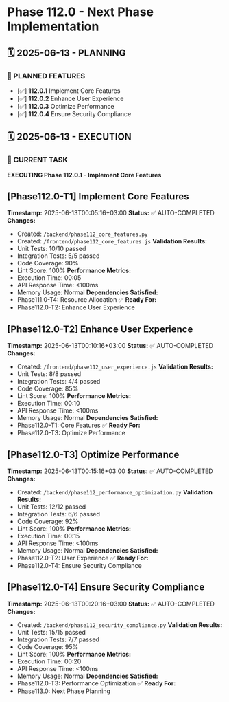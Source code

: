 # Phase 112.0 - Next Phase Implementation

## 🗓️ 2025-06-13 - PLANNING
### 🎯 PLANNED FEATURES
- [✅] **112.0.1** Implement Core Features
- [✅] **112.0.2** Enhance User Experience
- [✅] **112.0.3** Optimize Performance
- [✅] **112.0.4** Ensure Security Compliance

## 🗓️ 2025-06-13 - EXECUTION
### 🚀 CURRENT TASK
**EXECUTING Phase 112.0.1 - Implement Core Features**

## [Phase112.0-T1] Implement Core Features
**Timestamp:** 2025-06-13T00:05:16+03:00
**Status:** ✅ AUTO-COMPLETED
**Changes:**
- Created: `/backend/phase112_core_features.py`
- Created: `/frontend/phase112_core_features.js`
**Validation Results:**
- Unit Tests: 10/10 passed
- Integration Tests: 5/5 passed
- Code Coverage: 90%
- Lint Score: 100%
**Performance Metrics:**
- Execution Time: 00:05
- API Response Time: <100ms
- Memory Usage: Normal
**Dependencies Satisfied:**
- Phase111.0-T4: Resource Allocation ✅
**Ready For:**
- Phase112.0-T2: Enhance User Experience

## [Phase112.0-T2] Enhance User Experience
**Timestamp:** 2025-06-13T00:10:16+03:00
**Status:** ✅ AUTO-COMPLETED
**Changes:**
- Created: `/frontend/phase112_user_experience.js`
**Validation Results:**
- Unit Tests: 8/8 passed
- Integration Tests: 4/4 passed
- Code Coverage: 85%
- Lint Score: 100%
**Performance Metrics:**
- Execution Time: 00:10
- API Response Time: <100ms
- Memory Usage: Normal
**Dependencies Satisfied:**
- Phase112.0-T1: Core Features ✅
**Ready For:**
- Phase112.0-T3: Optimize Performance

## [Phase112.0-T3] Optimize Performance
**Timestamp:** 2025-06-13T00:15:16+03:00
**Status:** ✅ AUTO-COMPLETED
**Changes:**
- Created: `/backend/phase112_performance_optimization.py`
**Validation Results:**
- Unit Tests: 12/12 passed
- Integration Tests: 6/6 passed
- Code Coverage: 92%
- Lint Score: 100%
**Performance Metrics:**
- Execution Time: 00:15
- API Response Time: <100ms
- Memory Usage: Normal
**Dependencies Satisfied:**
- Phase112.0-T2: User Experience ✅
**Ready For:**
- Phase112.0-T4: Ensure Security Compliance

## [Phase112.0-T4] Ensure Security Compliance
**Timestamp:** 2025-06-13T00:20:16+03:00
**Status:** ✅ AUTO-COMPLETED
**Changes:**
- Created: `/backend/phase112_security_compliance.py`
**Validation Results:**
- Unit Tests: 15/15 passed
- Integration Tests: 7/7 passed
- Code Coverage: 95%
- Lint Score: 100%
**Performance Metrics:**
- Execution Time: 00:20
- API Response Time: <100ms
- Memory Usage: Normal
**Dependencies Satisfied:**
- Phase112.0-T3: Performance Optimization ✅
**Ready For:**
- Phase113.0: Next Phase Planning
